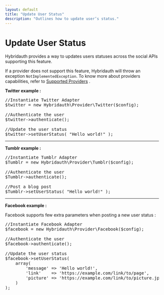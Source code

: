 ```yaml
---
layout: default
title: "Update User Status"
description: "Outlines how to update user’s status."
---
```


Update User Status
==================

Hybridauth provides a way to updates users statuses across the social APIs supporting this feature.

If a provider does not support this feature, Hybridauth will throw an exception `NotImplementedException`.
To know more about providers capabilities, refer to [Supported Providers](providers.html) .

**Twitter example :**

<pre>
//Instantiate Twitter Adapter
$twitter = new Hybridauth\Provider\Twitter($config);

//Authenticate the user
$twitter->authenticate();

//Update the user status
$twitter->setUserStatus( "Hello world!" );
</pre>

<hr />

**Tumblr example :**

<pre>
//Instantiate Tumblr Adapter
$Tumblr = new Hybridauth\Provider\Tumblr($config);

//Authenticate the user
$Tumblr->authenticate();

//Post a blog post
$Tumblr->setUserStatus( "Hello world!" );
</pre>

<hr />

**Facebook example :**

Facebook supports few extra parameters when posting a new user status :

<pre>
//Instantiate Facebook Adapter
$facebook = new Hybridauth\Provider\Facebook($config);

//Authenticate the user
$facebook->authenticate();

//Update the user status
$facebook->setUserStatus(
    array(
        'message' => 'Hello world!',
        'link'    => 'https://example.com/link/to/page',
        'picture' => 'https://example.com/link/to/picture.jpg'
    )
);
</pre>
